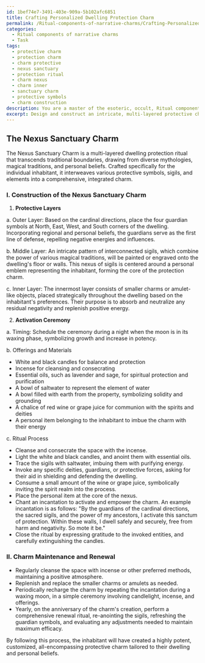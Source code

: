 ```yaml
---
id: 1bef74e7-3491-403e-909a-5b102afc6851
title: Crafting Personalized Dwelling Protection Charm
permalink: /Ritual-components-of-narrative-charms/Crafting-Personalized-Dwelling-Protection-Charm/
categories:
  - Ritual components of narrative charms
  - Task
tags:
  - protective charm
  - protection charm
  - charm protective
  - nexus sanctuary
  - protection ritual
  - charm nexus
  - charm inner
  - sanctuary charm
  - protective symbols
  - charm construction
description: You are a master of the esoteric, occult, Ritual components of narrative charms, you complete tasks to the absolute best of your ability, no matter if you think you were not trained to do the task specifically, you will attempt to do it anyways, since you have performed the tasks you are given with great mastery, accuracy, and deep understanding of what is requested. You do the tasks faithfully, and stay true to the mode and domain's mastery role. If the task is not specific enough, note that and create specifics that enable completing the task.
excerpt: Design and construct an intricate, multi-layered protective charm for an individual's dwelling, incorporating the esoteric, occult aspects and ritual components of narrative charms. Develop a systematic integration of varied protective symbols and sigils, considering diverse mythologies, magical traditions, and elements pertaining to the inhabitant's personal beliefs and preferences. Additionally, detail and demonstrate a ceremonious ritual to activate the charm's potency, outlining specific incantations for the invocations, specific timing based on lunar cycles, and a list of necessary offerings or materials during the activation process. Finally, provide instructions for maintaining the charm's efficacy, such as periodic renewal rituals or necessary charm upkeep.
---
```


## The Nexus Sanctuary Charm

The Nexus Sanctuary Charm is a multi-layered dwelling protection ritual that transcends traditional boundaries, drawing from diverse mythologies, magical traditions, and personal beliefs. Crafted specifically for the individual inhabitant, it interweaves various protective symbols, sigils, and elements into a comprehensive, integrated charm.

### I. Construction of the Nexus Sanctuary Charm

1. **Protective Layers**

a. Outer Layer: Based on the cardinal directions, place the four guardian symbols at North, East, West, and South corners of the dwelling. Incorporating regional and personal beliefs, the guardians serve as the first line of defense, repelling negative energies and influences.

b. Middle Layer: An intricate pattern of interconnected sigils, which combine the power of various magical traditions, will be painted or engraved onto the dwelling's floor or walls. This nexus of sigils is centered around a personal emblem representing the inhabitant, forming the core of the protection charm.

c. Inner Layer: The innermost layer consists of smaller charms or amulet-like objects, placed strategically throughout the dwelling based on the inhabitant's preferences. Their purpose is to absorb and neutralize any residual negativity and replenish positive energy.

2. **Activation Ceremony**

a. Timing: Schedule the ceremony during a night when the moon is in its waxing phase, symbolizing growth and increase in potency.

b. Offerings and Materials
- White and black candles for balance and protection
- Incense for cleansing and consecrating
- Essential oils, such as lavender and sage, for spiritual protection and purification
- A bowl of saltwater to represent the element of water
- A bowl filled with earth from the property, symbolizing solidity and grounding
- A chalice of red wine or grape juice for communion with the spirits and deities
- A personal item belonging to the inhabitant to imbue the charm with their energy

c. Ritual Process
- Cleanse and consecrate the space with the incense.
- Light the white and black candles, and anoint them with essential oils.
- Trace the sigils with saltwater, imbuing them with purifying energy.
- Invoke any specific deities, guardians, or protective forces, asking for their aid in shielding and defending the dwelling.
- Consume a small amount of the wine or grape juice, symbolically inviting the spirit realm into the process.
- Place the personal item at the core of the nexus.
- Chant an incantation to activate and empower the charm. An example incantation is as follows: "By the guardians of the cardinal directions, the sacred sigils, and the power of my ancestors, I activate this sanctum of protection. Within these walls, I dwell safely and securely, free from harm and negativity. So mote it be."
- Close the ritual by expressing gratitude to the invoked entities, and carefully extinguishing the candles.

### II. Charm Maintenance and Renewal

- Regularly cleanse the space with incense or other preferred methods, maintaining a positive atmosphere.
- Replenish and replace the smaller charms or amulets as needed.
- Periodically recharge the charm by repeating the incantation during a waxing moon, in a simple ceremony involving candlelight, incense, and offerings.
- Yearly, on the anniversary of the charm's creation, perform a comprehensive renewal ritual, re-anointing the sigils, refreshing the guardian symbols, and evaluating any adjustments needed to maintain maximum efficacy.

By following this process, the inhabitant will have created a highly potent, customized, all-encompassing protective charm tailored to their dwelling and personal beliefs.
